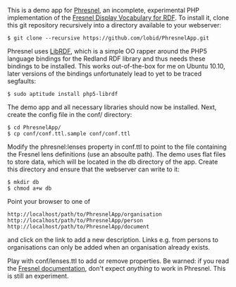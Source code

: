 This is a demo app for [Phresnel](https://github.com/lobid/Phresnel), an incomplete, experimental PHP implementation of the [Fresnel Display Vocabulary for RDF](http://www.w3.org/2005/04/fresnel-info/). To install it, clone this git repository recursively into a directory available to your webserver:

    $ git clone --recursive https://github.com/lobid/PhresnelApp.git

Phresnel uses [LibRDF](https://github.com/literarymachine/LibRDF), which is a simple OO rapper around the PHP5 language bindings for the Redland RDF library and thus needs these bindings to be installed. This works out-of-the-box for me on Ubuntu 10.10, later versions of the bindings unfortunately lead to yet to be traced segfaults:

    $ sudo aptitude install php5-librdf

The demo app and all necessary libraries should now be installed. Next, create the config file in the conf/ directory:

    $ cd PhresnelApp/
    $ cp conf/conf.ttl.sample conf/conf.ttl

Modify the phresnel:lenses property in conf.ttl to point to the file containing the Fresnel lens definitions (use an absoulte path). The demo uses flat files to store data, which will be located in the db directory of the app. Create this directory and ensure that the webserver can write to it:

    $ mkdir db
    $ chmod a+w db

Point your browser to one of

    http://localhost/path/to/PhresnelApp/organisation
    http://localhost/path/to/PhresnelApp/person
    http://localhost/path/to/PhresnelApp/document

and click on the link to add a new description. Links e.g. from persons to organisations can only be added when an organisation already exists.

Play with conf/lenses.ttl to add or remove properties. Be warned: if you read the [Fresnel documentation](http://www.w3.org/2005/04/fresnel-info/manual/), don't expect *anything* to work in Phresnel. This is still an experiment.
